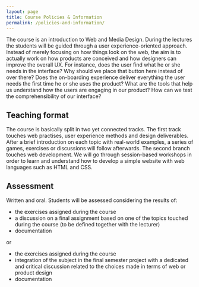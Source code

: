 ```yaml
---
layout: page
title: Course Policies & Information 
permalink: /policies-and-information/
---
```


The course is an introduction to Web and Media Design. During the lectures the students will be guided through a user experience-oriented approach. Instead of merely focusing on how things look on the web, the aim is to actually work on how products are conceived and how designers can improve the overall UX. For instance, does the user find what he or she needs in the interface? Why should we place that button here instead of over there? Does the on-boarding experience deliver everything the user needs the first time he or she uses the product? What are the tools that help us understand how the users are engaging in our product? How can we test the comprehensibility of our interface?

## Teaching format

The course is basically split in two yet connected tracks. The first track touches web practises, user experience methods and design deliverables. After a brief introduction on each topic with real-world examples, a series of games, exercises or discussions will follow afterwards. The second branch touches web development. We will go through session-based workshops in order to learn and understand how to develop a simple website with web languages such as HTML and CSS.

## Assessment

Written and oral. Students will be assessed considering the results of: 

- the exercises assigned during the course
- a discussion on a final assignment based on one of the topics touched during the course (to be defined together with the lecturer)
- documentation

or 

- the exercises assigned during the course
- integration of the subject in the final semester project with a dedicated and critical discussion related to the choices made in terms of web or product design
- documentation
